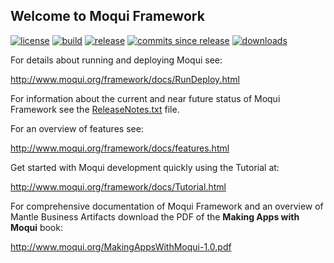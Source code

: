 ## Welcome to Moqui Framework

[![license](https://img.shields.io/badge/license-CC0%201.0%20Universal-blue.svg)](https://github.com/moqui/moqui/blob/master/LICENSE.md)
[![build](https://travis-ci.org/moqui/moqui.svg)](https://travis-ci.org/moqui/moqui)
[![release](https://img.shields.io/github/release/moqui/moqui.svg)](https://github.com/moqui/moqui/releases)
[![commits since release](https://img.shields.io/github/commits-since/moqui/moqui/release-1.5.2.svg)](https://github.com/moqui/moqui/commits/master)
[![downloads](https://img.shields.io/github/downloads/moqui/moqui/latest/total.svg)](https://github.com/moqui/moqui/releases)

For details about running and deploying Moqui see:

<http://www.moqui.org/framework/docs/RunDeploy.html>

For information about the current and near future status of Moqui Framework
see the [ReleaseNotes.txt](https://github.com/moqui/moqui/blob/master/ReleaseNotes.txt) file.

For an overview of features see:

<http://www.moqui.org/framework/docs/features.html>

Get started with Moqui development quickly using the Tutorial at:

<http://www.moqui.org/framework/docs/Tutorial.html>

For comprehensive documentation of Moqui Framework and an overview of 
Mantle Business Artifacts download the PDF of the **Making Apps with Moqui** book:
 
<http://www.moqui.org/MakingAppsWithMoqui-1.0.pdf>
